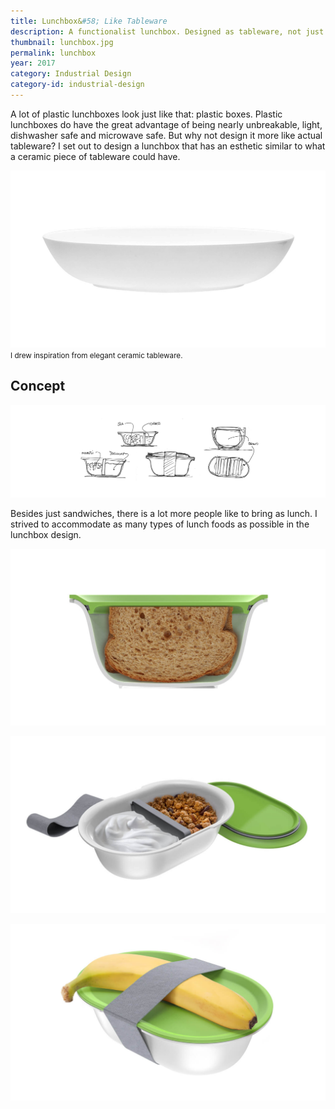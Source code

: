 ```yaml
---
title: Lunchbox&#58; Like Tableware
description: A functionalist lunchbox. Designed as tableware, not just a plastic container.
thumbnail: lunchbox.jpg
permalink: lunchbox
year: 2017
category: Industrial Design
category-id: industrial-design
---
```



A lot of plastic lunchboxes look just like that: plastic boxes. Plastic lunchboxes do have the great advantage of being nearly unbreakable, light, dishwasher safe and microwave safe. But why not design it more like actual tableware? I set out to design a lunchbox that has an esthetic similar to what a ceramic piece of tableware could have.

![inspiration](/img/portfolio/lunchbox-inspiration.jpg) <small>I drew inspiration from elegant ceramic tableware.</small>

## Concept

![Lunchbox](/img/portfolio/lunchbox-schets.png)

Besides just sandwiches, there is a lot more people like to bring as lunch. I strived to accommodate as many types of lunch foods as possible in the lunchbox design.

![Lunchbox](/img/portfolio/lunchbox-section.jpg)

![Lunchbox](/img/portfolio/lunchbox-separation.jpg)

![Lunchbox](/img/portfolio/lunchbox-banana.jpg)

